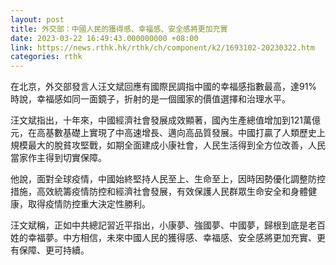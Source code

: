 ```yaml
---
layout: post
title: 外交部：中國人民的獲得感、幸福感、安全感將更加充實
date: 2023-03-22 16:49:43.000000000 +08:00
link: https://news.rthk.hk/rthk/ch/component/k2/1693102-20230322.htm
categories: rthk
---
```


在北京，外交部發言人汪文斌回應有國際民調指中國的幸福感指數最高，達91%時說，幸福感如同一面鏡子，折射的是一個國家的價值選擇和治理水平。

汪文斌指出，十年來，中國經濟社會發展成效顯著，國內生產總值增加到121萬億元，在高基數基礎上實現了中高速增長、邁向高品質發展。中國打贏了人類歷史上規模最大的脫貧攻堅戰，如期全面建成小康社會，人民生活得到全方位改善，人民當家作主得到切實保障。

他說，面對全球疫情，中國始終堅持人民至上、生命至上，因時因勢優化調整防控措施，高效統籌疫情防控和經濟社會發展，有效保護人民群眾生命安全和身體健康，取得疫情防控重大決定性勝利。

汪文斌稱，正如中共總記習近平指出，小康夢、強國夢、中國夢，歸根到底是老百姓的幸福夢。中方相信，未來中國人民的獲得感、幸福感、安全感將更加充實、更有保障、更可持續。
